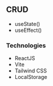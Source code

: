 ## CRUD
- useState()
- useEffect()


### Technologies
- ReactJS
- Vite
- Tailwind CSS
- LocalStorage
